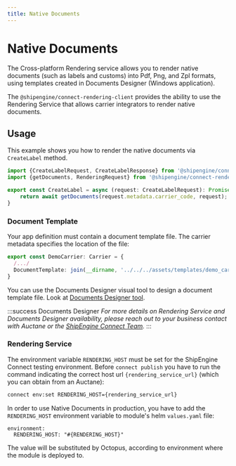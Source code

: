 ```yaml
---
title: Native Documents
---
```


# Native Documents

The Cross-platform Rendering service allows you to render native documents (such as labels and customs) into Pdf, Png, and Zpl formats, using templates created in Documents Designer (Windows application).  

The `@shipengine/connect-rendering-client` provides the ability to use the Rendering Service that allows carrier integrators to render native documents.  

## Usage

This example shows you how to render the native documents via `CreateLabel` method.

```typescript
import {CreateLabelRequest, CreateLabelResponse} from '@shipengine/connect-carrier-api';
import {getDocuments, RenderingRequest} from '@shipengine/connect-rendering-client';

export const CreateLabel = async (request: CreateLabelRequest): Promise<CreateLabelResponse> => {
    return await getDocuments(request.metadata.carrier_code, request);
}
```

### Document Template

Your app definition must contain a document template file. The carrier metadata specifies the location of the file:

```typescript
export const DemoCarrier: Carrier = {
  /.../
  DocumentTemplate: join(__dirname, '../../../assets/templates/demo_carrier_code.carrier')
}
```
You can use the Documents Designer visual tool to design a document template file. Look at [Documents Designer tool](./documents-designer/documents-designer.md). 

:::success Documents Designer
*For more details on Rendering Service and Documents Designer availability, please reach out to your business contact with Auctane or the [ShipEngine Connect Team](mailto:connect@shipengine.com).*
:::

### Rendering Service

The environment variable `RENDERING_HOST` must be set for the ShipEngine Connect testing environment. Before `connect publish` you have to run the command indicating the correct host url `{rendering_service_url}` (which you can obtain from an Auctane):

```bash
connect env:set RENDERING_HOST={rendering_service_url}
```

In order to use Native Documents in production, you have to add the `RENDERING_HOST` environment variable to module's helm `values.yaml` file:
```
environment:
  RENDERING_HOST: "#{RENDERING_HOST}"
```
The value will be substituted by Octopus, according to environment where the module is deployed to.
